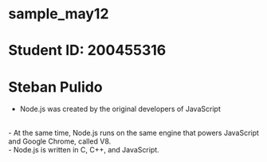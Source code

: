 # sample_may12
# Student ID: 200455316
# Steban Pulido

- Node.js was created by the original developers of JavaScript
<br>
- At the same time, Node.js runs on the same engine that powers JavaScript and Google Chrome, called V8.
<br>
- Node.js is written in C, C++, and JavaScript.